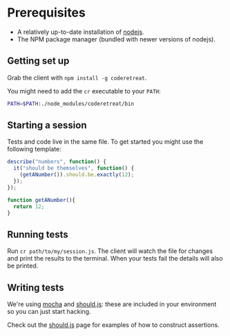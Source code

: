 # Prerequisites

* A relatively up-to-date installation of [nodejs](http://nodejs.org/download/).
* The NPM package manager (bundled with newer versions of nodejs).

## Getting set up

Grab the client with `npm install -g coderetreat`.

You might need to add the `cr` executable to your `PATH`:

```bash
PATH=$PATH:./node_modules/coderetreat/bin
```

## Starting a session

Tests and code live in the same file. To get started you might use the following template:

```javascript
describe("numbers", function() {
  it("should be themselves", function() {
    (getANumber()).should.be.exactly(12);
  });
});

function getANumber(){
  return 12;
}
```

## Running tests

Run `cr path/to/my/session.js`. The client will watch the file for changes and print the results to the terminal. When your tests fail the details will also be printed.

## Writing tests

We're using [mocha](http://visionmedia.github.io/mocha/) and [should.js](https://github.com/shouldjs/should.js): these are included in your environment so you can just start hacking.

Check out the [should.js](https://github.com/shouldjs/should.js) page for examples of how to construct assertions.
